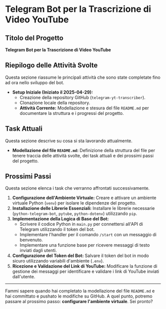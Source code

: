 # Telegram Bot per la Trascrizione di Video YouTube

## Titolo del Progetto

**Telegram Bot per la Trascrizione di Video YouTube**

## Riepilogo delle Attività Svolte

Questa sezione riassume le principali attività che sono state completate fino ad ora nello sviluppo del bot.

* **Setup Iniziale (Iniziato il 2025-04-29):**
    * Creazione della repository GitHub (`telegram-yt-transcriber`).
    * Clonazione locale della repository.
    * **Attività Corrente:** Modellazione e stesura del file `README.md` per documentare la struttura e i progressi del progetto.

## Task Attuali

Questa sezione descrive su cosa si sta lavorando attualmente.

* **Modellazione del file `README.md`:** Definizione della struttura del file per tenere traccia delle attività svolte, dei task attuali e dei prossimi passi del progetto.

## Prossimi Passi

Questa sezione elenca i task che verranno affrontati successivamente.

1.  **Configurazione dell'Ambiente Virtuale:** Creare e attivare un ambiente virtuale Python (`venv`) per isolare le dipendenze del progetto.
2.  **Installazione delle Librerie Essenziali:** Installare le librerie necessarie (`python-telegram-bot`, `pytube`, `python-dotenv`) utilizzando `pip`.
3.  **Implementazione della Logica di Base del Bot:**
    * Scrivere il codice Python in `main.py` per connettersi all'API di Telegram utilizzando il token del bot.
    * Implementare l'handler per il comando `/start` con un messaggio di benvenuto.
    * Implementare una funzione base per ricevere messaggi di testo inviati dagli utenti.
4.  **Configurazione del Token del Bot:** Salvare il token del bot in modo sicuro utilizzando variabili d'ambiente (`.env`).
5.  **Ricezione e Validazione del Link di YouTube:** Modificare la funzione di gestione dei messaggi per identificare e validare i link di YouTube inviati dall'utente.

---

Fammi sapere quando hai completato la modellazione del file `README.md` e hai committato e pushato le modifiche su GitHub. A quel punto, potremo passare al prossimo passo: **configurare l'ambiente virtuale**. Sei pronto?

